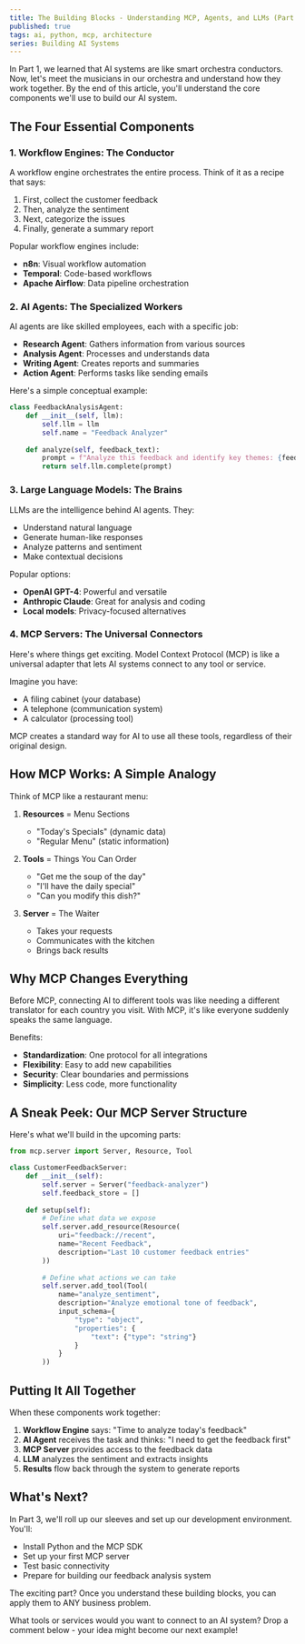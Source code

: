 ```yaml
---
title: The Building Blocks - Understanding MCP, Agents, and LLMs (Part 2/5)
published: true
tags: ai, python, mcp, architecture
series: Building AI Systems
---
```


In Part 1, we learned that AI systems are like smart orchestra conductors. Now, let's meet the musicians in our orchestra and understand how they work together. By the end of this article, you'll understand the core components we'll use to build our AI system.

## The Four Essential Components

### 1. **Workflow Engines: The Conductor**

A workflow engine orchestrates the entire process. Think of it as a recipe that says:
1. First, collect the customer feedback
2. Then, analyze the sentiment
3. Next, categorize the issues
4. Finally, generate a summary report

Popular workflow engines include:
- **n8n**: Visual workflow automation
- **Temporal**: Code-based workflows
- **Apache Airflow**: Data pipeline orchestration

### 2. **AI Agents: The Specialized Workers**

AI agents are like skilled employees, each with a specific job:
- **Research Agent**: Gathers information from various sources
- **Analysis Agent**: Processes and understands data
- **Writing Agent**: Creates reports and summaries
- **Action Agent**: Performs tasks like sending emails

Here's a simple conceptual example:

```python
class FeedbackAnalysisAgent:
    def __init__(self, llm):
        self.llm = llm
        self.name = "Feedback Analyzer"
    
    def analyze(self, feedback_text):
        prompt = f"Analyze this feedback and identify key themes: {feedback_text}"
        return self.llm.complete(prompt)
```

### 3. **Large Language Models: The Brains**

LLMs are the intelligence behind AI agents. They:
- Understand natural language
- Generate human-like responses
- Analyze patterns and sentiment
- Make contextual decisions

Popular options:
- **OpenAI GPT-4**: Powerful and versatile
- **Anthropic Claude**: Great for analysis and coding
- **Local models**: Privacy-focused alternatives

### 4. **MCP Servers: The Universal Connectors**

Here's where things get exciting. Model Context Protocol (MCP) is like a universal adapter that lets AI systems connect to any tool or service.

Imagine you have:
- A filing cabinet (your database)
- A telephone (communication system)
- A calculator (processing tool)

MCP creates a standard way for AI to use all these tools, regardless of their original design.

## How MCP Works: A Simple Analogy

Think of MCP like a restaurant menu:

1. **Resources** = Menu Sections
   - "Today's Specials" (dynamic data)
   - "Regular Menu" (static information)

2. **Tools** = Things You Can Order
   - "Get me the soup of the day"
   - "I'll have the daily special"
   - "Can you modify this dish?"

3. **Server** = The Waiter
   - Takes your requests
   - Communicates with the kitchen
   - Brings back results

## Why MCP Changes Everything

Before MCP, connecting AI to different tools was like needing a different translator for each country you visit. With MCP, it's like everyone suddenly speaks the same language.

Benefits:
- **Standardization**: One protocol for all integrations
- **Flexibility**: Easy to add new capabilities
- **Security**: Clear boundaries and permissions
- **Simplicity**: Less code, more functionality

## A Sneak Peek: Our MCP Server Structure

Here's what we'll build in the upcoming parts:

```python
from mcp.server import Server, Resource, Tool

class CustomerFeedbackServer:
    def __init__(self):
        self.server = Server("feedback-analyzer")
        self.feedback_store = []
        
    def setup(self):
        # Define what data we expose
        self.server.add_resource(Resource(
            uri="feedback://recent",
            name="Recent Feedback",
            description="Last 10 customer feedback entries"
        ))
        
        # Define what actions we can take
        self.server.add_tool(Tool(
            name="analyze_sentiment",
            description="Analyze emotional tone of feedback",
            input_schema={
                "type": "object",
                "properties": {
                    "text": {"type": "string"}
                }
            }
        ))
```

## Putting It All Together

When these components work together:
1. **Workflow Engine** says: "Time to analyze today's feedback"
2. **AI Agent** receives the task and thinks: "I need to get the feedback first"
3. **MCP Server** provides access to the feedback data
4. **LLM** analyzes the sentiment and extracts insights
5. **Results** flow back through the system to generate reports

## What's Next?

In Part 3, we'll roll up our sleeves and set up our development environment. You'll:
- Install Python and the MCP SDK
- Set up your first MCP server
- Test basic connectivity
- Prepare for building our feedback analysis system

The exciting part? Once you understand these building blocks, you can apply them to ANY business problem.

What tools or services would you want to connect to an AI system? Drop a comment below - your idea might become our next example!